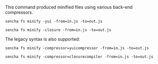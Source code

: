 This command produced minified files using various back-end compressors.

    sencha fs minify -yui -from=in.js -to=out.js

    sencha fs minify -closure -from=in.js -to=out.js

The legacy syntax is also supported:

    sencha fs minify -compressor=yuicompressor -from=in.js -to=out.js

    sencha fs minify -compressor=closurecompiler -from=in.js -to=out.js
